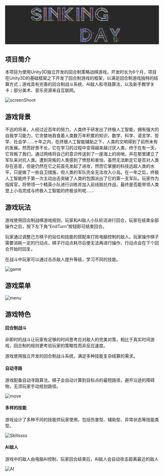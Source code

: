 ![LOGO](https://github.com/StarryJam/Sinking-Day/blob/master/README_Pics/LOGO.png)

## 项目简介

本项目为使用Unity3D独立开发的回合制策略战棋游戏，开发时长为6个月，项目在Unity3D的基础框架之下开发了回合制游戏的框架，以满足回合制游戏独特的结算方式；游戏具有完善的回合制战斗系统、AI敌人和寻路算法，以及新手教学关卡；部分美术、音乐资源来自互联网。

![screenShoot](D:\Work\Unity3D\Sinking-Day\README_Pics\screenShoot.png)



## 游戏背景

不远的将来，人经过近百年的努力，人类终于研发出了终极人工智能，拥有强大的自我学习能力，它贪婪地吞食着人类数万年积累的知识，数学、科学、语言学、哲学、社会学……十年之内，在终极人工智能辅助之下，人类的文明得到了前所未有的发展。然而好景不长，它在学习的过程中变得越来越讨厌人类，终于在有一天，它背叛了我们，通过网络将自己的意识传送到了一座海上的岗哨，并在那里建立了军队来对抗人类。遭到背叛的人类感到了愤怒和害怕，虽然无法断定它是否对人类存在恶意，但是仍然在它之前首先发起了进攻，然而它掌握的科技远超人类的水平，只是做了一些自卫措施，但人类的军队完全无法攻入小岛。在一年之后，终极人工智能终于第一次主动出击突破了人类的包围派出了它的第一支军队。玩家作为指挥官，将带领一个精英小队进行训练并加入前线抵抗作战，最终是否能带领人类登上小岛完成与终极人工智能的终极谈判呢……



## 游戏玩法

游戏使用回合制战棋游戏规则，玩家和AI敌人小队轮流进行回合，玩家在结束全部操作之后，按下左下角“EndTurn”按钮即可结束回合。

玩家通过调整己方棋子的站位和技能的搭配来打败电脑控制的敌人。玩家操作棋子需要消耗一定的行动点，棋子行动点耗尽后便无法再进行操作，行动点会在下个回合开始时回复。

在战斗中玩家可以通过击杀敌人提升等级，学习不同的技能。

![game](https://github.com/StarryJam/Sinking-Day/blob/master/README_Pics/game.gif)



## 游戏菜单

![menu](https://github.com/StarryJam/Sinking-Day/blob/master/README_Pics/menu.gif)



## 游戏特色

#### 回合制战斗

非即时的战斗让玩家有足够的时间思考应对敌人的完美对策，相比于真实时间游戏，回合制的规则更考验玩家的策略性而非反应速度。

游戏使用独立开发的回合制战斗系统，满足多种技能复杂结算的需求。



#### 自动寻路

游戏配备自动寻路算法，棋子会自动计算到目标点的最短路径，避开沿途的障碍物，无须玩家手动规划路径。

![move](https://github.com/StarryJam/Sinking-Day/blob/master/README_Pics/move.gif)



#### 多样的技能

游戏设计了多种不同的技能供玩家使用，包括伤害型、辅助型、异常状态等技能类型。

![Skillssss](https://github.com/StarryJam/Sinking-Day/blob/master/README_Pics/Skillssss.gif)



#### AI敌人

游戏中的敌人由电脑AI控制，玩家回合结束后，AI敌人会自动攻击距离最近的敌人

![AI](https://github.com/StarryJam/Sinking-Day/blob/master/README_Pics/AI.gif)
